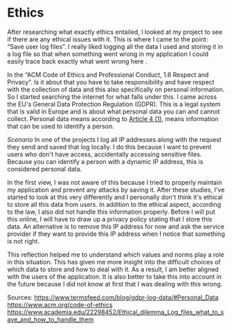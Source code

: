 # Ethics
After researching what exactly ethics entailed, I looked at my project to see if there are any ethical issues with it. This is where I came to the point: “Save user log files”. I really liked logging all the data I used and storing it in a log file so that when something went wrong in my application I could easily trace back exactly what went wrong here .

In the “ACM Code of Ethics and Professional Conduct, 1.6 Respect and Privacy”. Is it about that you have to take responsibility and have respect with the collection of data and this also specifically on personal information. So I started searching the internet for what falls under this. I came across the EU's General Data Protection Regulation (GDPR). This is a legal system that is valid in Europe and is about what personal data you can and cannot collect. Personal data means according to [Article 4 (1)](https://www.termsfeed.com/blog/gdpr-articles/#Article_4_Definitions), means information that can be used to identify a person.

*Scenario*
In one of the projects I log all IP addresses along with the request they send and saved that log locally. I do this because I want to prevent users who don't have access, accidentally accessing sensitive files. Because you can identify a person with a dynamic IP address, this is considered personal data.

In the first view, I was not aware of this because I tried to properly maintain my application and prevent any attacks by saving it. After these studies, I've started to look at this very differently and I personally don't think it's ethical to store all this data from users. In addition to the ethical aspect, according to the law, I also did not handle this information properly. 
Before I will put this online, I will have to draw up a privacy policy stating that I store this data. An alternative is to remove this IP address for now and ask the service provider if they want to provide this IP address when I notice that something is not right.

This reflection helped me to understand which values and norms play a role in this situation. This has given me more insight into the difficult choices of which data to store and how to deal with it. As a result, I am better aligned with the users of the application. It is also better to take this into account in the future because I did not know at first that I was dealing with this wrong.

Sources:
https://www.termsfeed.com/blog/gdpr-log-data/#Personal_Data
https://www.acm.org/code-of-ethics
https://www.academia.edu/22298452/Ethical_dilemma_Log_files_what_to_save_and_how_to_handle_them
